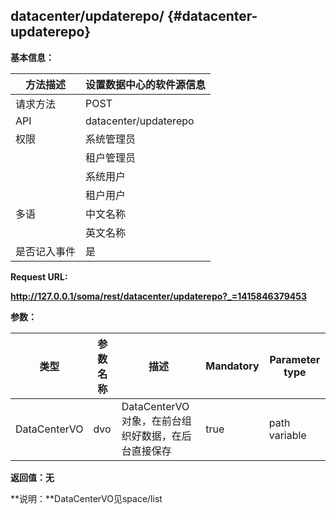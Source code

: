 ## datacenter/updaterepo/ {#datacenter-updaterepo}

**基本信息：**

| 方法描述 | 设置数据中心的软件源信息 |
| --- | --- |
| 请求方法 | POST |
| API | datacenter/updaterepo |
| 权限 | 系统管理员 | 是 |
|  | 租户管理员 | 否 |
|  | 系统用户 | 是 |
|  | 租户用户 | 否 |
| 多语 | 中文名称 | 设置数据中心的软件源 |
|  | 英文名称 | Setsoftware repo for data center |
| 是否记入事件 | 是 |

**Request URL:**

**http://127.0.0.1/soma/rest/datacenter/updaterepo?_=1415846379453**

**参数：**

| **类型** | **参数名称** | **描述** | **Mandatory** | **Parameter type** |
| --- | --- | --- | --- | --- |
| DataCenterVO | dvo | DataCenterVO对象，在前台组织好数据，在后台直接保存 | true | path variable |

**返回值：无**

**说明：**DataCenterVO见space/list